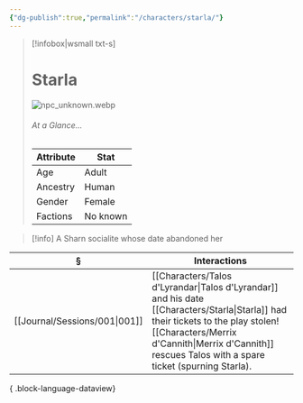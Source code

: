 ```yaml
---
{"dg-publish":true,"permalink":"/characters/starla/"}
---
```


> [!infobox|wsmall txt-s]
> # Starla
> ![npc_unknown.webp](/img/user/z_attachments/npc_unknown.webp) 
> ###### At a Glance...
> | Attribute | Stat |
> | ---- | ---- |
> | Age | Adult |
> | Ancestry | Human |
> | Gender | Female |
> | Factions | No known |

>[!info] A Sharn socialite whose date abandoned her

| §                                | Interactions                                                                                                                                                 |
| -------------------------------- | ------------------------------------------------------------------------------------------------------------------------------------------------------------ |
| [[Journal/Sessions/001\|001]] | [[Characters/Talos d'Lyrandar\|Talos d'Lyrandar]] and his date [[Characters/Starla\|Starla]] had their tickets to the play stolen! [[Characters/Merrix d'Cannith\|Merrix d'Cannith]] rescues Talos with a spare ticket (spurning Starla). |

{ .block-language-dataview}